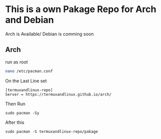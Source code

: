 # This is a own Pakage Repo for Arch and Debian

Arch is Available/ Debian is comming soon

## Arch

run as root

```bash
nano /etc/pacman.conf
```

On the Last Line set

```
[termuxandlinux-repo]
Server = https://termuxandlinux.github.io/arch/
```

Then Run

```
sudo pacman -Sy
```

After this

```
sudo pacman -S termuxandlinux-repo/pakage
```
